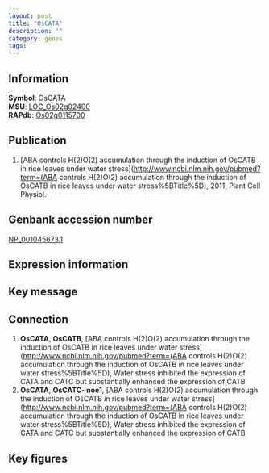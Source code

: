 ```yaml
---
layout: post
title: "OsCATA"
description: ""
category: genes
tags: 
---
```


## Information
__Symbol__: OsCATA  
__MSU__: [LOC_Os02g02400](http://rice.plantbiology.msu.edu/cgi-bin/ORF_infopage.cgi?orf=LOC_Os02g02400)  
__RAPdb__: [Os02g0115700](http://rapdb.dna.affrc.go.jp/viewer/gbrowse_details/irgsp1?name=Os02g0115700)  

## Publication
1. [ABA controls H(2)O(2) accumulation through the induction of OsCATB in rice leaves under water stress](http://www.ncbi.nlm.nih.gov/pubmed?term=(ABA controls H(2)O(2) accumulation through the induction of OsCATB in rice leaves under water stress%5BTitle%5D), 2011, Plant Cell Physiol.

## Genbank accession number
[NP_001045673.1](http://www.ncbi.nlm.nih.gov/nuccore/NP_001045673.1)

## Expression information

## Key message

## Connection
1. __OsCATA__, __OsCATB__, [ABA controls H(2)O(2) accumulation through the induction of OsCATB in rice leaves under water stress](http://www.ncbi.nlm.nih.gov/pubmed?term=(ABA controls H(2)O(2) accumulation through the induction of OsCATB in rice leaves under water stress%5BTitle%5D),  Water stress inhibited the expression of CATA and CATC but substantially enhanced the expression of CATB
2. __OsCATA__, __OsCATC~noe1__, [ABA controls H(2)O(2) accumulation through the induction of OsCATB in rice leaves under water stress](http://www.ncbi.nlm.nih.gov/pubmed?term=(ABA controls H(2)O(2) accumulation through the induction of OsCATB in rice leaves under water stress%5BTitle%5D),  Water stress inhibited the expression of CATA and CATC but substantially enhanced the expression of CATB

## Key figures


